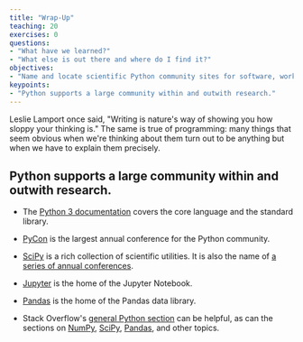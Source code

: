 ```yaml
---
title: "Wrap-Up"
teaching: 20
exercises: 0
questions:
- "What have we learned?"
- "What else is out there and where do I find it?"
objectives:
- "Name and locate scientific Python community sites for software, workshops, and help."
keypoints:
- "Python supports a large community within and outwith research."
---
```


Leslie Lamport once said, "Writing is nature's way of showing you how sloppy your thinking is."
The same is true of programming:
many things that seem obvious when we're thinking about them
turn out to be anything but when we have to explain them precisely.

## Python supports a large community within and outwith research.

*   The [Python 3 documentation](https://docs.python.org/3/) covers the core language
    and the standard library.

*   [PyCon](https://pycon.org/) is the largest annual conference for the Python community.

*   [SciPy](https://scipy.org) is a rich collection of scientific utilities.
    It is also the name of [a series of annual conferences](https://conference.scipy.org/).

*   [Jupyter](https://jupyter.org) is the home of the Jupyter Notebook.

*   [Pandas](https://pandas.pydata.org/) is the home of the Pandas data library.

*   Stack Overflow's [general Python section](http://stackoverflow.com/questions/tagged/python)
    can be helpful,
    as can the sections on [NumPy](http://stackoverflow.com/questions/tagged/numpy),
    [SciPy](http://stackoverflow.com/questions/tagged/scipy),
    [Pandas](http://stackoverflow.com/questions/tagged/pandas),
    and other topics.
